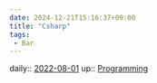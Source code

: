 ```yaml
---
date: 2024-12-21T15:16:37+09:00
title: "Csharp"
tags:
 - Bar
---
```


daily:: [2022-08-01](Daily_Note/2022-08-01.md)
up:: [Programming](Programming.md)


